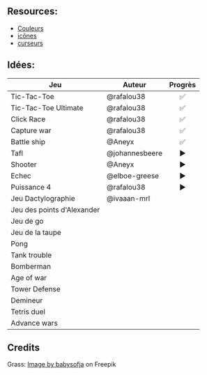 ## Resources:

- [Couleurs](https://htmlcolorcodes.com/fr/tableau-de-couleur/)
- [icônes](https://icones.js.org/)
- [curseurs](https://codepen.io/michaelgearon/embed/wGKNgp?height=500&theme-id=0&slug-hash=wGKNgp&default-tab=result&animations=run&editable=&embed-version=2&user=michaelgearon&name=cp_embed_1)

## Idées:

| Jeu                        | Auteur         | Progrès |
| -------------------------- | -------------- | :-----: |
| Tic-Tac-Toe                | @rafalou38     |    ✅    |
| Tic-Tac-Toe Ultimate       | @rafalou38     |    ✅    |
| Click Race                 | @rafalou38     |    ✅    |
| Capture war                | @rafalou38     |    ✅    |
| Battle ship                | @Aneyx         |    ✅    |
| Tafl                       | @johannesbeere |    ▶️    |
| Shooter                    | @Aneyx         |    ▶️    |
| Echec                      | @elboe-greese  |    ▶️    |
| Puissance 4                | @rafalou38     |    ▶️    |
| Jeu Dactylographie         | @ivaaan-mrl    |         |
| Jeu des points d'Alexander |                |         |
| Jeu de go                  |                |         |
| Jeu de la taupe            |                |         |
| Pong                       |                |         |
| Tank trouble               |                |         |
| Bomberman                  |                |         |
| Age of war                 |                |         |
| Tower Defense              |                |         |
| Demineur                   |                |         |
| Tetris duel                |                |         |
| Advance wars               |                |         |


## Credits

Grass: <a href="https://www.freepik.com/free-vector/seamless-textured-grass-natural-grass-pattern_11930799.htm#query=grass%20texture&position=11&from_view=keyword">Image by babysofja</a> on Freepik
